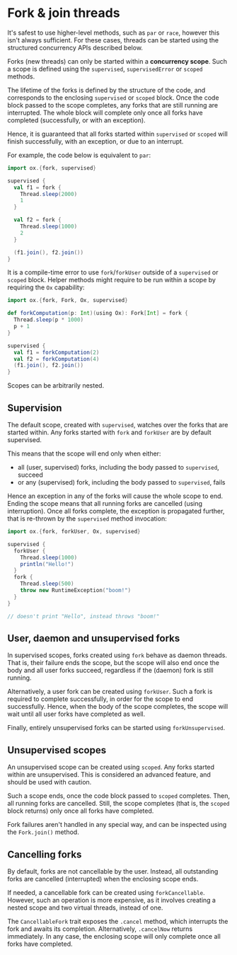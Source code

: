 # Fork & join threads

It's safest to use higher-level methods, such as `par` or `race`, however this isn't always sufficient. For
these cases, threads can be started using the structured concurrency APIs described below.

Forks (new threads) can only be started within a **concurrency scope**. Such a scope is defined using the `supervised`,
`supervisedError` or `scoped` methods.

The lifetime of the forks is defined by the structure of the code, and corresponds to the enclosing `supervised` or
`scoped` block. Once the code block passed to the scope completes, any forks that are still running are interrupted.
The whole block will complete only once all forks have completed (successfully, or with an exception).

Hence, it is guaranteed that all forks started within `supervised` or `scoped` will finish successfully, with an
exception, or due to an interrupt.

For example, the code below is equivalent to `par`:

```scala
import ox.{fork, supervised}

supervised {
  val f1 = fork {
    Thread.sleep(2000)
    1
  }

  val f2 = fork {
    Thread.sleep(1000)
    2
  }

  (f1.join(), f2.join())
}
```

It is a compile-time error to use `fork`/`forkUser` outside of a `supervised` or `scoped` block. Helper methods might
require to be run within a scope by requiring the `Ox` capability:

```scala
import ox.{fork, Fork, Ox, supervised}

def forkComputation(p: Int)(using Ox): Fork[Int] = fork {
  Thread.sleep(p * 1000)
  p + 1
}

supervised {
  val f1 = forkComputation(2)
  val f2 = forkComputation(4)
  (f1.join(), f2.join())
}
```

Scopes can be arbitrarily nested.

## Supervision

The default scope, created with `supervised`, watches over the forks that are started within. Any forks started with
`fork` and `forkUser` are by default supervised.

This means that the scope will end only when either:

* all (user, supervised) forks, including the body passed to `supervised`, succeed
* or any (supervised) fork, including the body passed to `supervised`, fails

Hence an exception in any of the forks will cause the whole scope to end. Ending the scope means that all running forks
are cancelled (using interruption). Once all forks complete, the exception is propagated further, that is re-thrown by
the `supervised` method invocation:

```scala
import ox.{fork, forkUser, Ox, supervised}

supervised {
  forkUser {
    Thread.sleep(1000)
    println("Hello!")
  }
  fork {
    Thread.sleep(500)
    throw new RuntimeException("boom!")
  }
}

// doesn't print "Hello", instead throws "boom!"
```

## User, daemon and unsupervised forks

In supervised scopes, forks created using `fork` behave as daemon threads. That is, their failure ends the scope, but
the scope will also end once the body and all user forks succeed, regardless if the (daemon) fork is still running.

Alternatively, a user fork can be created using `forkUser`. Such a fork is required to complete successfully, in order
for the scope to end successfully. Hence, when the body of the scope completes, the scope will wait until all user
forks have completed as well.

Finally, entirely unsupervised forks can be started using `forkUnsupervised`.

## Unsupervised scopes

An unsupervised scope can be created using `scoped`. Any forks started within are unsupervised. This is considered an
advanced feature, and should be used with caution.

Such a scope ends, once the code block passed to `scoped` completes. Then, all running forks are cancelled. Still, the
scope completes (that is, the `scoped` block returns) only once all forks have completed.

Fork failures aren't handled in any special way, and can be inspected using the `Fork.join()` method.

## Cancelling forks

By default, forks are not cancellable by the user. Instead, all outstanding forks are cancelled (interrupted) when the
enclosing scope ends.

If needed, a cancellable fork can be created using `forkCancellable`. However, such an operation is more expensive, as
it involves creating a nested scope and two virtual threads, instead of one.

The `CancellableFork` trait exposes the `.cancel` method, which interrupts the fork and awaits its completion.
Alternatively, `.cancelNow` returns immediately. In any case, the enclosing scope will only complete once all forks have
completed.

